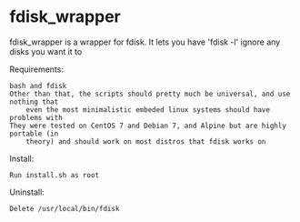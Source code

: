 fdisk_wrapper
=============

fdisk_wrapper is a wrapper for fdisk. It lets you have 'fdisk -l' ignore any
disks you want it to

Requirements:

	bash and fdisk
	Other than that, the scripts should pretty much be universal, and use nothing that
		even the most minimalistic embeded linux systems should have problems with
	They were tested on CentOS 7 and Debian 7, and Alpine but are highly portable (in
		theory) and should work on most distros that fdisk works on

Install:

	Run install.sh as root

Uninstall:

	Delete /usr/local/bin/fdisk
